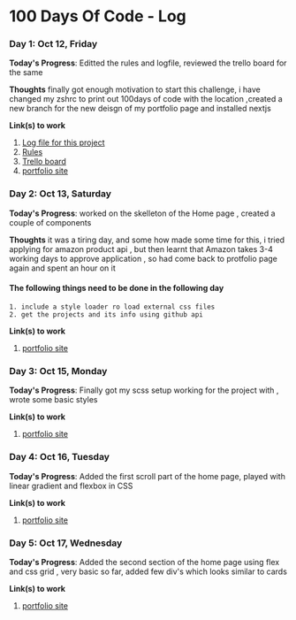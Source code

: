 # 100 Days Of Code - Log

### Day 1: Oct 12, Friday

**Today's Progress**: Editted the rules and logfile, reviewed the trello board for the same

**Thoughts** finally got enough motivation to start this challenge, i have changed my zshrc to print out 100days of code with the location ,created a new branch for the new deisgn of my portfolio page and installed nextjs 

**Link(s) to work**
1. [Log file for this project](https://github.com/akshayupadhya/100-days-of-code/blob/master/log.md)
2. [Rules](https://github.com/akshayupadhya/100-days-of-code/blob/master/rules.md)
2. [Trello board](https://trello.com/b/jho8Nznb/100daysofcode)
3. [portfolio site](https://github.com/akshayupadhya/portfolio_site/tree/2019) 

### Day 2: Oct 13, Saturday

**Today's Progress**: worked on the skelleton of the Home page , created a couple of components

**Thoughts** it was a tiring day, and some how made some time for this, i tried applying for amazon product api , but then learnt that Amazon takes 3-4 working days to approve application , so had come back to protfolio page again and spent an hour on it
#### The following things need to be done in the  following day
	1. include a style loader ro load external css files
	2. get the projects and its info using github api

**Link(s) to work**
1. [portfolio site](https://github.com/akshayupadhya/portfolio_site/tree/2019) 

### Day 3: Oct 15, Monday

**Today's Progress**: Finally got my scss setup working for the project with , wrote some basic styles

**Link(s) to work**
1. [portfolio site](https://github.com/akshayupadhya/portfolio_site/tree/2019)

### Day 4: Oct 16, Tuesday

**Today's Progress**: Added the first scroll part of the home page, played with linear gradient and flexbox in CSS

**Link(s) to work**
1. [portfolio site](https://github.com/akshayupadhya/portfolio_site/tree/2019) 
### Day 5: Oct 17, Wednesday

**Today's Progress**: Added the second section of the home page using flex and css grid , very basic so far, added few div's which looks similar to cards 

**Link(s) to work**
1. [portfolio site](https://github.com/akshayupadhya/portfolio_site/tree/2019) 


